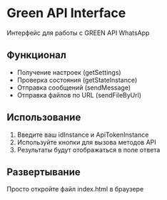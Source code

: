 # Green API Interface

Интерфейс для работы с GREEN API WhatsApp

## Функционал
- Получение настроек (getSettings)
- Проверка состояния (getStateInstance)
- Отправка сообщений (sendMessage)
- Отправка файлов по URL (sendFileByUrl)

## Использование
1. Введите ваш idInstance и ApiTokenInstance
2. Используйте кнопки для вызова методов API
3. Результаты будут отображаться в поле ответа

## Развертывание
Просто откройте файл index.html в браузере